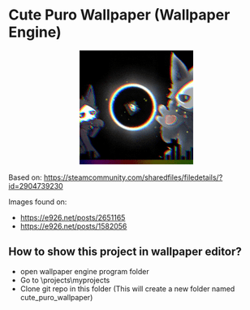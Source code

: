 # Cute Puro Wallpaper (Wallpaper Engine)

<div align="center">

![Alt text](preview.gif)

</div>

Based on: https://steamcommunity.com/sharedfiles/filedetails/?id=2904739230

Images found on:

- https://e926.net/posts/2651165
- https://e926.net/posts/1582056

## How to show this project in wallpaper editor?

- open wallpaper engine program folder
- Go to \projects\myprojects
- Clone git repo in this folder (This will create a new folder named cute_puro_wallpaper)

